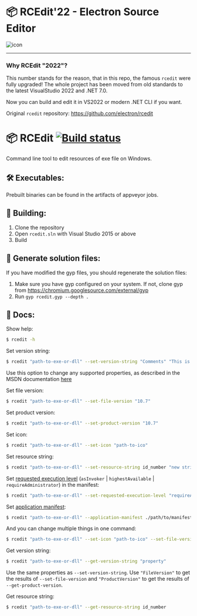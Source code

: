 # 📦 RCEdit'22 - Electron Source Editor 

![icon](https://i.postimg.cc/XvGmRwG8/icon-rcedit.png)

---

  ### Why RCEdit "2022"? 

  This number stands for the reason, that in this repo, the famous `rcedit` were fully upgraded! 
  The whole project has been moved from old standards to the latest VisualStudio 2022 and .NET 7.0. 

  Now you can build and edit it in VS2022 or modern .NET CLI if you want. 
  
  Original `rcedit` repository: https://github.com/electron/rcedit

  # 📦 RCEdit [![Build status](https://ci.appveyor.com/api/projects/status/99eokln2emhidcej?svg=true)](https://ci.appveyor.com/project/zcbenz/rcedit/branch/master)
  Command line tool to edit resources of exe file on Windows.

  ## 🛠️ Executables:

  Prebuilt binaries can be found in the artifacts of appveyor jobs.

  ## 📘 Building:

  1. Clone the repository
  2. Open `rcedit.sln` with Visual Studio 2015 or above
  3. Build

  ## 📗 Generate solution files:

  If you have modified the gyp files, you should regenerate the solution files:

  1. Make sure you have gyp configured on your system. If not, clone gyp from
    https://chromium.googlesource.com/external/gyp
  2. Run `gyp rcedit.gyp --depth .`

  ## 📝 Docs:

  Show help:

  ```bash
  $ rcedit -h
  ```

  Set version string:

  ```bash
  $ rcedit "path-to-exe-or-dll" --set-version-string "Comments" "This is an exe"
  ```

  Use this option to change any supported properties, as described in the MSDN documentation [here](https://msdn.microsoft.com/en-us/library/windows/desktop/aa381058(v=vs.85).aspx)

  Set file version:

  ```bash
  $ rcedit "path-to-exe-or-dll" --set-file-version "10.7"
  ```

  Set product version:

  ```bash
  $ rcedit "path-to-exe-or-dll" --set-product-version "10.7"
  ```

  Set icon:

  ```bash
  $ rcedit "path-to-exe-or-dll" --set-icon "path-to-ico"
  ```

  Set resource string:

  ```bash
  $ rcedit "path-to-exe-or-dll" --set-resource-string id_number "new string value"
  ```

  Set [requested execution level](https://msdn.microsoft.com/en-us/library/6ad1fshk.aspx#Anchor_9) (`asInvoker` | `highestAvailable` | `requireAdministrator`) in the manifest:

  ```bash
  $ rcedit "path-to-exe-or-dll" --set-requested-execution-level "requireAdministrator"
  ```

  Set [application manifest](https://msdn.microsoft.com/en-us/library/windows/desktop/aa374191.aspx):

  ```bash
  $ rcedit "path-to-exe-or-dll" --application-manifest ./path/to/manifest/file
  ```

  And you can change multiple things in one command:

  ```bash
  $ rcedit "path-to-exe-or-dll" --set-icon "path-to-ico" --set-file-version "10.7"
  ```

  Get version string:

  ```bash
  $ rcedit "path-to-exe-or-dll" --get-version-string "property"
  ```

  Use the same properties as `--set-version-string`. Use `"FileVersion"` to get the results of `--set-file-version` and `"ProductVersion"` to get the results of `--get-product-version`.

  Get resource string:

  ```bash
  $ rcedit "path-to-exe-or-dll" --get-resource-string id_number
  ```
